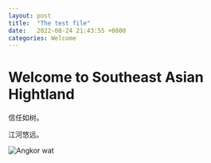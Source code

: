 ```yaml
---
layout: post
title:  "The test file"
date:   2022-08-24 21:43:55 +0800
categories: Welcome
---
```


# Welcome to Southeast Asian Hightland

信任如树。

江河悠远。

![Angkor wat](https://nimg.ws.126.net/?url=http%3A%2F%2Fdingyue.ws.126.net%2F2021%2F0531%2Fae810709j00qtyd1x002oc000rs00ikm.jpg&thumbnail=660x2147483647&quality=80&type=jpg)
